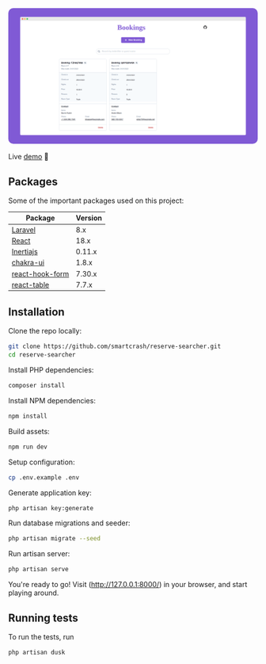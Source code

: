 <div align="center" >
    <img alt="sponsors" src="screenshot.png" style="border-radius: 10px; overflow: hidden">
</div>

Live [demo](https://reserve-searcher.herokuapp.com/) 🚀

## Packages

Some of the important packages used on this project:

| Package                                          | Version |
| ------------------------------------------------ | ------- |
| [Laravel](https://laravel.com/)                  | 8.x     |
| [React](https://reactjs.org/)                    | 18.x    |
| [Inertiajs](https://inertiajs.com/)              | 0.11.x  |
| [chakra-ui](https://chakra-ui.com/)              | 1.8.x   |
| [react-hook-form](https://react-hook-form.com/)  | 7.30.x  |
| [react-table](https://react-table.tanstack.com/) | 7.7.x   |

## Installation

Clone the repo locally:

```sh
git clone https://github.com/smartcrash/reserve-searcher.git
cd reserve-searcher
```

Install PHP dependencies:

```sh
composer install
```

Install NPM dependencies:

```sh
npm install
```

Build assets:

```sh
npm run dev
```

Setup configuration:

```sh
cp .env.example .env
```

Generate application key:

```sh
php artisan key:generate
```

Run database migrations and seeder:

```sh
php artisan migrate --seed
```

Run artisan server:

```sh
php artisan serve
```

You're ready to go! Visit (http://127.0.0.1:8000/) in your browser, and start playing around.

## Running tests

To run the tests, run

```
php artisan dusk
```
